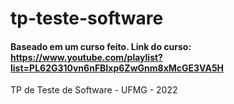 # tp-teste-software
#### Baseado em um curso feito. Link do curso: https://www.youtube.com/playlist?list=PL62G310vn6nFBIxp6ZwGnm8xMcGE3VA5H
TP de Teste de Software - UFMG - 2022
